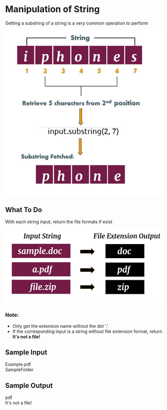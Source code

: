 # Manipulation of String

Getting a substring of a string is a very common operation to perform 
<p align="center">
 <img src="metadata/substring.JPG">
</p>

## **What To Do**  
With each string input, return the file formats if exist
<p align="center">
 <img src="metadata/ref.jpg">
</p>

### Note:
- Only get the extension name without the dot '.'
- If the corresponding input is a string without file extension format, return **It's not a file!**

## **Sample Input** 
Example.pdf\
SampleFolder

## **Sample Output** 
pdf\
It's not a file!
